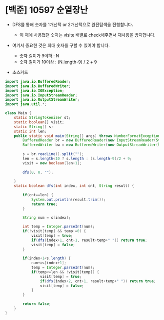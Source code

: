 # [백준] 10597 순열장난

- DFS를 통해 숫자를 1개선택 or 2개선택으로 완전탐색을 진행합니다.
  - 이 때에 사용했던 숫자는 visite 배열로 check해주면서 재사용을 방지합니다.
- 여기서 중요한 것은 최대 숫자를 구할 수 있어야 합니다.
  - 숫자 길이가 9이하 : N
  - 숫자 길이가 10이상 : (N.length-9) / 2 + 9



- 소스커드

```java
import java.io.BufferedReader;
import java.io.BufferedWriter;
import java.io.IOException;
import java.io.InputStreamReader;
import java.io.OutputStreamWriter;
import java.util.*;

class Main {
	static StringTokenizer st;
	static boolean[] visit;
	static String[] s;
	static int len;
	public static void main(String[] args) throws NumberFormatException, IOException {
		BufferedReader br = new BufferedReader(new InputStreamReader(System.in));
		BufferedWriter bw = new BufferedWriter(new OutputStreamWriter(System.out));
		
		s = br.readLine().split("");
		len = s.length<10 ? s.length : (s.length-9)/2 + 9;
		visit = new boolean[len+1];
		
		dfs(0, 0, "");
		
	}
	static boolean dfs(int index, int cnt, String result) {
		
		if(cnt==len) {
			System.out.println(result.trim());
			return true;
		}
		
		String num = s[index];

		int temp = Integer.parseInt(num);
		if(!visit[temp] && temp!=0) {
			visit[temp] = true;
			if(dfs(index+1, cnt+1, result+temp+" ")) return true;
			visit[temp] = false;
		}
		
		if(index+1<s.length) {
			num+=s[index+1];
			temp = Integer.parseInt(num);
			if(temp<=len && !visit[temp]) {
				visit[temp] = true;
				if(dfs(index+2, cnt+1, result+temp+" ")) return true;
				visit[temp] = false;
			}
		}
		
		return false;
	}
}
```

